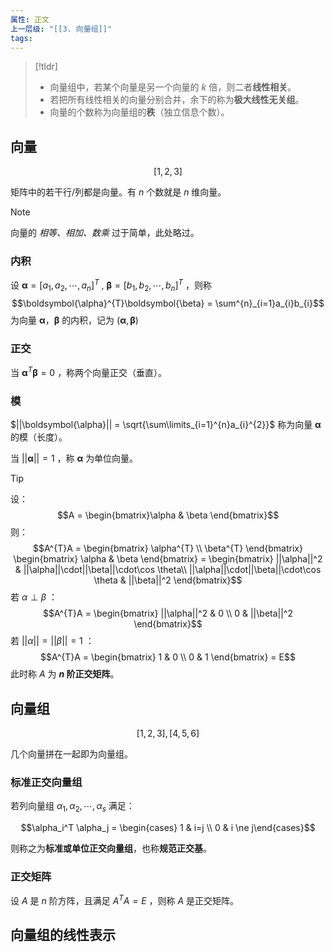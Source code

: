 ```yaml
---
属性: 正文
上一层级: "[[3. 向量组]]"
tags:
---
```


> [!tldr] 
> - 向量组中，若某个向量是另一个向量的 $k$ 倍，则二者**线性相关**。
> - 若把所有线性相关的向量分别合并，余下的称为**极大线性无关组**。
> - 向量的个数称为向量组的**秩**（独立信息个数）。

## 向量

$$[1,2,3]$$

矩阵中的若干行/列都是向量。有 $n$ 个数就是 $n$ 维向量。

> [!note] 
> 向量的 *相等、相加、数乘* 过于简单，此处略过。

### 内积

设 $\boldsymbol{\alpha} =[a_{1},a_{2},\cdots,a_{n}]^{T}$ , $\boldsymbol{\beta} =[b_{1},b_{2},\cdots,b_{n}]^{T}$ ，则称 $$\boldsymbol{\alpha}^{T}\boldsymbol{\beta} = \sum^{n}_{i=1}a_{i}b_{i}$$ 为向量 $\boldsymbol{\alpha}$，$\boldsymbol{\beta}$ 的内积，记为 $(\boldsymbol{\alpha}, \boldsymbol{\beta})$

### 正交

当 $\boldsymbol{\alpha}^{T}\boldsymbol{\beta} = 0$ ，称两个向量正交（垂直）。

### 模

$||\boldsymbol{\alpha}|| = \sqrt{\sum\limits_{i=1}^{n}a_{i}^{2}}$ 称为向量 $\boldsymbol{\alpha}$ 的模（长度）。

当 $||\boldsymbol{\alpha}||=1$ ，称 $\boldsymbol{\alpha}$ 为单位向量。

> [!tip] 
> 设： $$A = \begin{bmatrix}\alpha & \beta \end{bmatrix}$$
> 则： $$A^{T}A = \begin{bmatrix} \alpha^{T} \\ \beta^{T} \end{bmatrix} \begin{bmatrix} \alpha & \beta \end{bmatrix} = \begin{bmatrix} ||\alpha||^2 & ||\alpha||\cdot||\beta||\cdot\cos \theta\\ ||\alpha||\cdot||\beta||\cdot\cos \theta & ||\beta||^2 \end{bmatrix}$$
> 若 $\alpha \perp \beta$ ：
> $$A^{T}A = \begin{bmatrix} ||\alpha||^2 & 0 \\ 0 & ||\beta||^2 \end{bmatrix}$$
> 若 $||\alpha|| = ||\beta|| = 1$ ：
> $$A^{T}A = \begin{bmatrix} 1 & 0 \\ 0 & 1 \end{bmatrix} = E$$
> 此时称 $A$ 为 **$n$ 阶正交矩阵**。

## 向量组

$$[1,2,3], [4,5,6]$$

几个向量拼在一起即为向量组。

### 标准正交向量组

若列向量组 $\alpha_{1},\alpha_{2},\cdots,\alpha_{s}$ 满足：

$$\alpha_i^T \alpha_j = \begin{cases} 1 & i=j \\ 0 & i \ne j\end{cases}$$

则称之为**标准或单位正交向量组**，也称**规范正交基**。

### 正交矩阵

设 $A$ 是 $n$ 阶方阵，且满足 $A^{T}A = E$ ，则称 $A$ 是正交矩阵。

## 向量组的线性表示